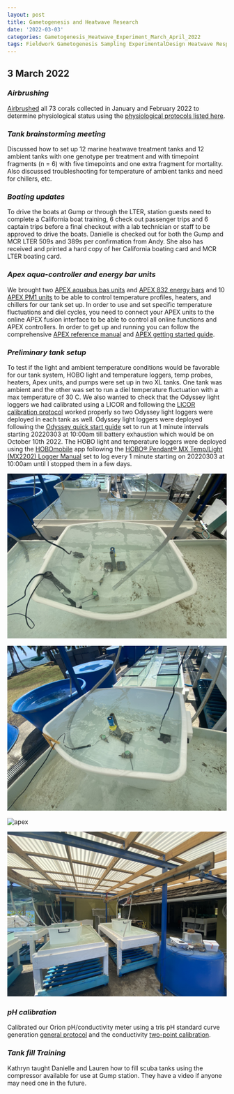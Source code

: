 ```yaml
---
layout: post
title: Gametogenesis and Heatwave Research
date: '2022-03-03'
categories: Gametogenesis_Heatwave_Experiment_March_April_2022
tags: Fieldwork Gametogenesis Sampling ExperimentalDesign Heatwave Respirometry
---
```


## 3 March 2022

### *Airbrushing*
[Airbrushed](https://github.com/urol-e5/protocols/blob/master/2020-01-01-Airbrushing.md) all 73 corals collected in January and February 2022 to determine physiological status using the [physiological protocols listed here](https://github.com/urol-e5/protocols).

### *Tank brainstorming meeting*  

Discussed how to set up 12 marine heatwave treatment tanks and 12 ambient tanks with one genotype per treatment and with timepoint fragments (n = 6) with five timepoints and one extra fragment for mortality. Also discussed troubleshooting for temperature of ambient tanks and need for chillers, etc.  

### *Boating updates*  

To drive the boats at Gump or through the LTER, station guests need to complete a California boat training, 6 check out passenger trips and 6 captain trips before a final checkout with a lab technician or staff to be approved to drive the boats. Danielle is checked out for both the Gump and MCR LTER 509s and 389s per confirmation from Andy. She also has received and printed a hard copy of her California boating card and MCR LTER boating card.

### *Apex aqua-controller and energy bar units*  

We brought two [APEX aquabus bas units](https://www.neptunesystems.com/getstarted/apexng/) and [APEX 832 energy bars](https://www.neptunesystems.com/products/expansion-modules/energy-bars/) and 10 [APEX PM1 units](https://www.neoquarium.fr/fr/gestion-electronique-aquarium/138-neptune-system-pm1-module.html) to be able to control temperature profiles, heaters, and chillers for our tank set up. In order to use and set specific temperature fluctuations and diel cycles, you need to connect your APEX units to the online APEX fusion interface to be able to control all online functions and APEX controllers. In order to get up and running you can follow the comprehensive [APEX reference manual](https://usermanual.wiki/Document/ApexComprehensiveReferenceManual.1042767863/view) and [APEX getting started guide](https://www.manualslib.com/manual/1533740/Neptune-Systems-Apexel.html).

### *Preliminary tank setup*  

To test if the light and ambient temperature conditions would be favorable for our tank system, HOBO light and temperature loggers, temp probes, heaters, Apex units, and pumps were set up in two XL tanks. One tank was ambient and the other was set to run a diel temperature fluctuation with a max temperature of 30 C. We also wanted to check that the Odyssey light loggers we had calibrated using a LICOR and following the [LICOR calibration protocol](https://github.com/Putnam-Lab/Lab_Management/blob/master/Lab_Resources/Equipment_Protocols/LICOR_logger_calibration.md) worked properly so two Odyssey light loggers were deployed in each tank as well. Odyssey light loggers were deployed following the [Odyssey quick start guide](http://odysseydatarecording.com/download/odyssey_quick_start_guide.pdf) set to run at 1 minute intervals starting 20220303 at 10:00am till battery exhaustion which would be on October 10th 2022. The HOBO light and temperature loggers were deployed using the [HOBOmobile](https://www.onsetcomp.com/products/software/hobomobile/) app following the [HOBO® Pendant® MX Temp/Light (MX2202) Logger Manual](https://assets.omega.com/manuals/HOBO%20MX2201%20and%20MX2202%20Manual.pdf) set to log every 1 minute starting on 20220303 at 10:00am until I stopped them in a few days.


![hot tank](https://raw.githubusercontent.com/urol-e5/urol-e5.github.io/master/images/March2022_Moorea/IMG_3493.jpeg)

![ambient](https://raw.githubusercontent.com/urol-e5/urol-e5.github.io/master/images/March2022_Moorea/IMG_3494.jpeg)

![apex](https://raw.githubusercontent.com/urol-e5/urol-e5.github.io/master/images/March2022_Moorea/IMG_3492.jpeg)

![full set up](https://raw.githubusercontent.com/urol-e5/urol-e5.github.io/master/images/March2022_Moorea/IMG_3491.jpeg)


### *pH calibration*  
Calibrated our Orion pH/conductivity meter using a tris pH standard curve generation [general protocol](https://github.com/Putnam-Lab/Lab_Management/blob/master/Lab_Resources/CBLS_Wetlab_Protocols/20201110_CBLS_WaterQuality_Checklist.Md#pH_Tris_Calibration) and the conductivity [two-point calibration](https://github.com/Putnam-Lab/Lab_Management/blob/master/Lab_Resources/Equipment_Protocols/Orion_MultiParameter_Sensor_Protocol.md#Conductivity).

### *Tank fill Training*  

Kathryn taught Danielle and Lauren how to fill scuba tanks using the compressor available for use at Gump station. They have a video if anyone may need one in the future.
